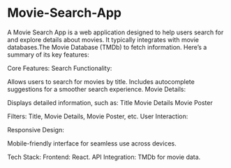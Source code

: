 # Movie-Search-App
A Movie Search App is a web application designed to help users search for and explore details about movies. It typically integrates with movie databases.The Movie Database (TMDb) to fetch information. Here’s a summary of its key features:

Core Features:
Search Functionality:

Allows users to search for movies by title.
Includes autocomplete suggestions for a smoother search experience.
Movie Details:

Displays detailed information, such as:
Title
Movie Details
Movie Poster

Filters: Title, Movie Details, Movie Poster, etc.
User Interaction:

Responsive Design:

Mobile-friendly interface for seamless use across devices.

Tech Stack:
Frontend: React.
API Integration: TMDb for movie data.
